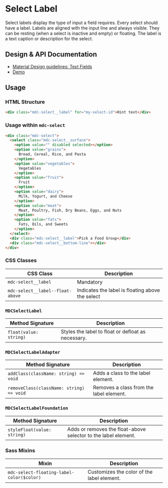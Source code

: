 <!--docs:
title: "Select Label"
layout: detail
section: components
iconId: menu
path: /catalog/input-controls/select-menus/label/
-->

# Select Label

<!--<div class="article__asset">
  <a class="article__asset-link"
     href="https://material-components-web.appspot.com/select.html">
    <img src="{{ site.rootpath }}/images/mdc_web_screenshots/selects.png" width="376" alt="Select screenshot">
  </a>
</div>-->

Select labels display the type of input a field requires. Every select should have a label. Labels are aligned with the input line and always visible. They can be resting (when a select is inactive and empty) or floating. The label is a text caption or description for the select.

## Design & API Documentation

<ul class="icon-list">
  <li class="icon-list-item icon-list-item--spec">
    <a href="https://material.io/guidelines/components/text-fields.html">Material Design guidelines: Text Fields</a>
  </li>
  <li class="icon-list-item icon-list-item--link">
    <a href="https://material-components-web.appspot.com/select.html">Demo</a>
  </li>
</ul>

## Usage

### HTML Structure

```html
<div class="mdc-select__label" for="my-select-id">Hint text</div>
```

### Usage within `mdc-select`

```html
<div class="mdc-select">
  <select class="mdc-select__surface">
    <option value="" disabled selected></option>
    <option value="grains">
      Bread, Cereal, Rice, and Pasta
    </option>
    <option value="vegetables">
      Vegetables
    </option>
    <option value="fruit">
      Fruit
    </option>
    <option value="dairy">
      Milk, Yogurt, and Cheese
    </option>
    <option value="meat">
      Meat, Poultry, Fish, Dry Beans, Eggs, and Nuts
    </option>
    <option value="fats">
      Fats, Oils, and Sweets
    </option>
  </select>
  <div class="mdc-select__label">Pick a Food Group</div>
  <div class="mdc-select__bottom-line"></div>
</div>
```

### CSS Classes

CSS Class | Description
--- | ---
`mdc-select__label` | Mandatory
`mdc-select__label--float-above` | Indicates the label is floating above the select

### `MDCSelectLabel`

Method Signature | Description
--- | ---
`float(value: string)` | Styles the label to float or defloat as necessary.

### `MDCSelectLabelAdapter`

Method Signature | Description
--- | ---
`addClass(className: string) => void` | Adds a class to the label element.
`removeClass(className: string) => void` | Removes a class from the label element.

### `MDCSelectLabelFoundation`

Method Signature | Description
--- | ---
`styleFloat(value: string)` | Adds or removes the float-above selector to the label element.

### Sass Mixins

Mixin | Description
--- | ---
`mdc-select-floating-label-color($color)` | Customizes the color of the label element.
